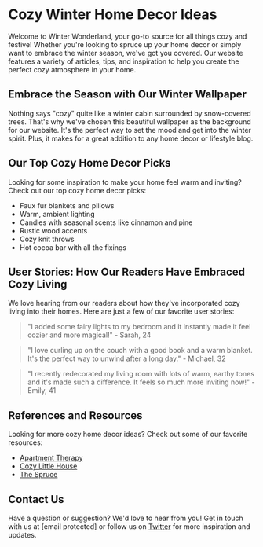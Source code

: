 <!--font:Open Sans-->

# Cozy Winter Home Decor Ideas

Welcome to Winter Wonderland, your go-to source for all things cozy and festive! Whether you're looking to spruce up your home decor or simply want to embrace the winter season, we've got you covered. Our website features a variety of articles, tips, and inspiration to help you create the perfect cozy atmosphere in your home.

## Embrace the Season with Our Winter Wallpaper

Nothing says "cozy" quite like a winter cabin surrounded by snow-covered trees. That's why we've chosen this beautiful wallpaper as the background for our website. It's the perfect way to set the mood and get into the winter spirit. Plus, it makes for a great addition to any home decor or lifestyle blog.

## Our Top Cozy Home Decor Picks

Looking for some inspiration to make your home feel warm and inviting? Check out our top cozy home decor picks:

- Faux fur blankets and pillows
- Warm, ambient lighting
- Candles with seasonal scents like cinnamon and pine
- Rustic wood accents
- Cozy knit throws
- Hot cocoa bar with all the fixings

## User Stories: How Our Readers Have Embraced Cozy Living

We love hearing from our readers about how they've incorporated cozy living into their homes. Here are just a few of our favorite user stories:

> "I added some fairy lights to my bedroom and it instantly made it feel cozier and more magical!" - Sarah, 24

> "I love curling up on the couch with a good book and a warm blanket. It's the perfect way to unwind after a long day." - Michael, 32

> "I recently redecorated my living room with lots of warm, earthy tones and it's made such a difference. It feels so much more inviting now!" - Emily, 41

## References and Resources

Looking for more cozy home decor ideas? Check out some of our favorite resources:

- [Apartment Therapy](#)
- [Cozy Little House](#)
- [The Spruce](#)

## Contact Us

Have a question or suggestion? We'd love to hear from you! Get in touch with us at [email protected] or follow us on [Twitter](#) for more inspiration and updates.

<!--

Write me content for website with wallpaper which alt text is:

"A cozy winter cabin surrounded by snow-covered trees for a home decor or lifestyle blog"

The name/title of the page should not be 1:1 copy of the alt text but rather a real content of the website which is using this wallpaper.

- Use markdown format 
- Start with heading
- Heading should be short and concise
- The content should look like a real website 
- The website should not be about the wallpaper, wallpaper is just a related background
- Heading should be contain work "wallpaper" or "background"
- Include real sections like references, contact, user stories, etc. use things relevant to the page purpose.
- Feel free to use structure like headings, bullets, numbering, blockquotes, paragraphs, horizontal lines, etc.
- You can use formatting like bold or _italic_
- You can include UTF-8 emojis
- Links should be only #hash anchors (and you can refer to the document itself)
- Do not include images


---


# Winter Wonderland: Cozy Home Decor Ideas

Welcome to Winter Wonderland, your go-to source for all things cozy and festive! Whether you're looking to spruce up your home decor or simply want to embrace the winter season, we've got you covered. Our website features a variety of articles, tips, and inspiration to help you create the perfect cozy atmosphere in your home.

## Embrace the Season with Our Winter Wallpaper

Nothing says "cozy" quite like a winter cabin surrounded by snow-covered trees. That's why we've chosen this beautiful wallpaper as the background for our website. It's the perfect way to set the mood and get into the winter spirit. Plus, it makes for a great addition to any home decor or lifestyle blog.

## Our Top Cozy Home Decor Picks

Looking for some inspiration to make your home feel warm and inviting? Check out our top cozy home decor picks:

- Faux fur blankets and pillows
- Warm, ambient lighting
- Candles with seasonal scents like cinnamon and pine
- Rustic wood accents
- Cozy knit throws
- Hot cocoa bar with all the fixings

## User Stories: How Our Readers Have Embraced Cozy Living

We love hearing from our readers about how they've incorporated cozy living into their homes. Here are just a few of our favorite user stories:

> "I added some fairy lights to my bedroom and it instantly made it feel cozier and more magical!" - Sarah, 24

> "I love curling up on the couch with a good book and a warm blanket. It's the perfect way to unwind after a long day." - Michael, 32

> "I recently redecorated my living room with lots of warm, earthy tones and it's made such a difference. It feels so much more inviting now!" - Emily, 41

## References and Resources

Looking for more cozy home decor ideas? Check out some of our favorite resources:

- [Apartment Therapy](#)
- [Cozy Little House](#)
- [The Spruce](#)

## Contact Us

Have a question or suggestion? We'd love to hear from you! Get in touch with us at [email protected] or follow us on [Twitter](#) for more inspiration and updates.


---


Write me a Google font which is best fitting for the website.

Pick from the list:
- IBM Plex Sans
- Cinzel
- Alegreya
- Lato
- Cinzel Decorative
- Dancing Script
- Lobster
- Roboto
- Open Sans
- Barlow Condensed
- Playfair Display
- Cabin
- Poppins
- Montserrat
- Raleway
- Futura
- Inter
- Exo 2
- Great Vibes
- Orbitron
- Cormorant Garamond
- Creepster


Write just the font name nothing else.


---


Open Sans

-->
